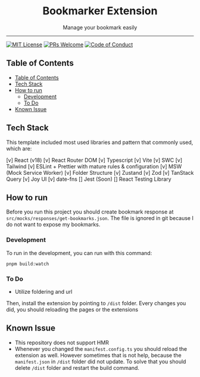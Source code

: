 <div align="center">
<h1>Bookmarker Extension</h1>

<p>Manage your bookmark easily</p>
</div>

---

[![MIT License][license-badge]][license]
[![PRs Welcome][prs-badge]][prs]
[![Code of Conduct][coc-badge]][coc]


## Table of Contents

<!-- START doctoc generated TOC please keep comment here to allow auto update -->
<!-- DON'T EDIT THIS SECTION, INSTEAD RE-RUN doctoc TO UPDATE -->

- [Table of Contents](#table-of-contents)
- [Tech Stack](#tech-stack)
- [How to run](#how-to-run)
  - [Development](#development)
  - [To Do](#to-do)
- [Known Issue](#known-issue)

<!-- END doctoc generated TOC please keep comment here to allow auto update -->



## Tech Stack

This template included most used libraries and pattern that commonly used, which are:

[v] React (v18)
[v] React Router DOM
[v] Typescript
[v] Vite
[v] SWC
[v] Tailwind
[v] ESLint + Prettier with mature rules & configuration
[v] MSW (Mock Service Worker)
[v] Folder Structure
[v] Zustand
[v] Zod
[v] TanStack Query
[v] Joy UI 
[v] date-fns 
[] Jest (Soon)
[] React Testing Library


## How to run

Before you run this project you should create bookmark response at `src/mocks/responses/get-bookmarks.json`. The file is ignored in git because I do not want to expose my bookmarks.

### Development

To run in the development, you can run with this command:

```
pnpm build:watch
```

### To Do

- Utilize foldering and url

Then, install the extension by pointing to `/dist` folder. Every changes you did, you should reloading the pages or the extensions


## Known Issue

* This repository does not support HMR
* Whenever you changed the `manifest.config.ts` you should reload the extension as well. However sometimes that is not help, because the `manifest.json` in `/dist` folder did not update. To solve that you should delete `/dist` folder and restart the build command.

[license-badge]: https://img.shields.io/npm/l/react-vite-starter.svg?style=flat-square
[license]: https://github.com/fyfirman/react-vite-starter/blob/master/LICENSE
[prs-badge]: https://img.shields.io/badge/PRs-welcome-brightgreen.svg?style=flat-square
[prs]: http://makeapullrequest.com
[coc-badge]: https://img.shields.io/badge/code%20of-conduct-ff69b4.svg?style=flat-square
[coc]: https://github.com/fyfirman/react-vite-starter/blob/master/other/CODE_OF_CONDUCT.md

